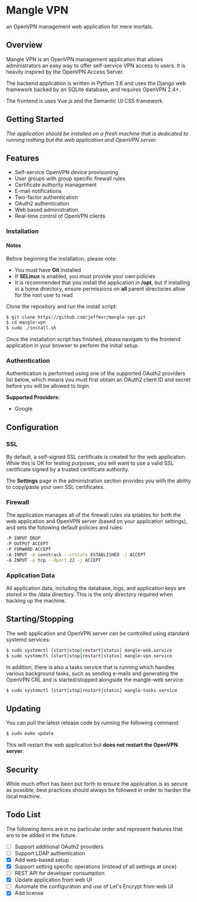 # Mangle VPN
an OpenVPN management web application for mere mortals.

## Overview
Mangle VPN is an OpenVPN management application that allows administrators an
easy way to offer self-service VPN access to users. It is heavily inspired by
the OpenVPN Access Server.

The backend application is written in Python 3.6 and uses the Django web 
framework backed by an SQLite database, and requires OpenVPN 2.4+.

The frontend is uses Vue.js and the Semantic UI CSS framework.

## Getting Started
*The application should be installed on a fresh machine that is dedicated to 
running nothing but the web application and OpenVPN server.*

## Features
- Self-service OpenVPN device provisioning
- User groups with group specific firewall rules
- Certificate authority management
- E-mail notifications
- Two-factor authentication
- OAuth2 authentication
- Web based administration
- Real-time control of OpenVPN clients

### Installation
#### Notes
Before beginning the installation, please note:
- You must have **Git** installed
- If **SELinux** is enabled, you must provide your own policies
- It is recommended that you install the application in **/opt**, but if 
installing in a home directory, ensure permissions on **all** parent
directories allow for the root user to read

Clone the repository and run the install script:
```bash
$ git clone https://github.com/jeffmvr/mangle-vpn.git
$ cd mangle-vpn
$ sudo ./install.sh
``` 
Once the installation script has finished, please navigate to the frontend
application in your browser to perform the initial setup. 

### Authentication
Authentication is performed using one of the supported OAuth2 providers list
below, which means you must first obtain an OAuth2 client ID and secret before 
you will be allowed to login.

**Supported Providers:**
- Google

## Configuration

### SSL
By default, a self-signed SSL certificate is created for the web application. 
While this is OK for testing purposes, you will want to use a valid SSL
certificate signed by a trusted certificate authority.

The **Settings** page in the administration section provides you with the
ability to copy/paste your own SSL certificates.

### Firewall
The application manages all of the firewall rules via iptables for both the web
application and OpenVPN server (based on your application settings), and sets 
the following default policies and rules:
```bash
-P INPUT DROP
-P OUTPUT ACCEPT
-P FORWARD ACCEPT
-A INPUT -m conntrack --ctstate ESTABLISHED -j ACCEPT
-A INPUT -p tcp --dport 22 -j ACCEPT
```

### Application Data
All application data, including the database, logs, and application keys are
stored in the <app-path>/data directory. This is the only directory required
when backing up the machine.

## Starting/Stopping
The web application and OpenVPN server can be controlled using standard systemd
services: 
```bash
$ sudo systemctl [start|stop|restart|status] mangle-web.service
$ sudo systemctl [start|stop|restart|status] mangle-vpn.service
```

In addition, there is also a tasks service that is running which handles various
background tasks, such as sending e-mails and generating the OpenVPN CRL and
is started/stopped alongside the mangle-web service:
```bash
$ sudo systemctl [start|stop|restart|status] mangle-tasks.service
```

## Updating
You can pull the latest release code by running the following command:
```bash
$ sudo make update
```
This will restart the web application but **does not restart the OpenVPN
server**.

## Security
While much effort has been put forth to ensure the application is as secure as
possible, best practices should always be followed in order to harden the local 
machine.

## Todo List
The following items are in no particular order and represent features that are
to be added in the future.
- [ ] Support additional OAuth2 providers
- [ ] Support LDAP authentication
- [x] Add web-based setup
- [x] Support setting specific operations (instead of all settings at once)
- [ ] REST API for developer consumption
- [x] Update application from web UI
- [ ] Automate the configuration and use of Let's Encrypt from web UI
- [x] Add license
